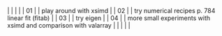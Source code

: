 |    |   |                                                                |
| 01 |   | play around with xsimd                                         |
| 02 |   | try numerical recipes p. 784 linear fit (fitab)                |
| 03 |   | try eigen                                                      |
| 04 |   | more small experiments with xsimd and comparison with valarray |
|    |   |                                                                |
